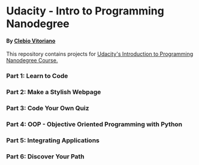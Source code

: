 # Udacity - Intro to Programming Nanodegree
#### By [Clebio Vitoriano](https://www.linkedin.com/in/clebiovitoriano/) 

This repository contains projects for [Udacity's Introduction to Programming Nanodegree Course.](https://br.udacity.com/course/intro-to-programming-nanodegree--nd000)


### Part 1: Learn to Code

### Part 2: Make a Stylish Webpage

### Part 3: Code Your Own Quiz

### Part 4: OOP - Objective Oriented Programming with Python

### Part 5: Integrating Applications 

### Part 6: Discover Your Path
